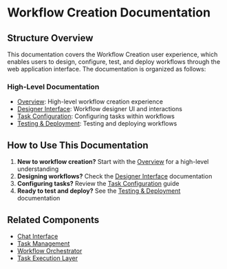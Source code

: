# Workflow Creation Documentation

## Structure Overview

This documentation covers the Workflow Creation user experience, which enables users to design, configure, test, and deploy workflows through the web application interface. The documentation is organized as follows:

### High-Level Documentation

* [Overview](./overview.md): High-level workflow creation experience
* [Designer Interface](./designer.md): Workflow designer UI and interactions
* [Task Configuration](./task_configuration.md): Configuring tasks within workflows
* [Testing & Deployment](./testing_deployment.md): Testing and deploying workflows

## How to Use This Documentation


1. **New to workflow creation?** Start with the [Overview](./overview.md) for a high-level understanding
2. **Designing workflows?** Check the [Designer Interface](./designer.md) documentation
3. **Configuring tasks?** Review the [Task Configuration](./task_configuration.md) guide
4. **Ready to test and deploy?** See the [Testing & Deployment](./testing_deployment.md) documentation

## Related Components

* [Chat Interface](../chat_interface/overview.md)
* [Task Management](../task_management/overview.md)
* [Workflow Orchestrator](../../workflow_orchestrator/overview.md)
* [Task Execution Layer](../../task_execution_layer.md)


